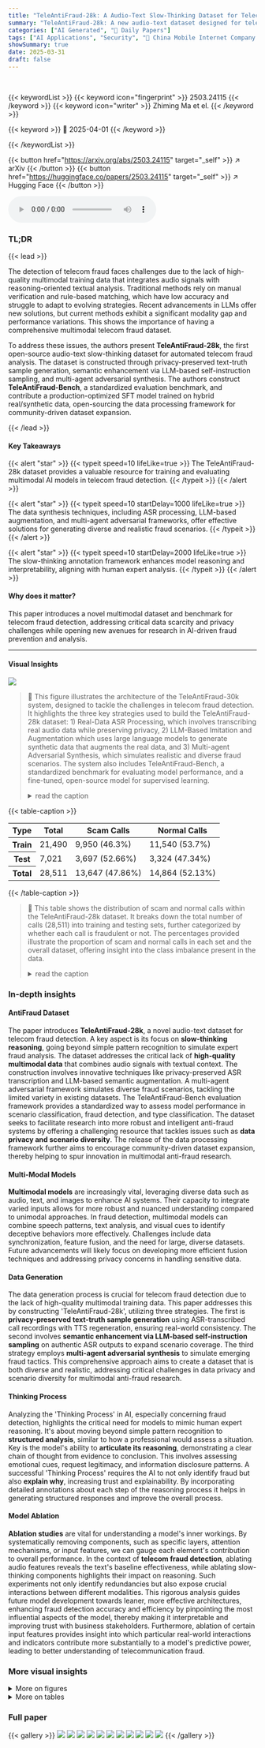 ```yaml
---
title: "TeleAntiFraud-28k: A Audio-Text Slow-Thinking Dataset for Telecom Fraud Detection"
summary: "TeleAntiFraud-28k: A new audio-text dataset designed for telecom fraud detection, tackles data scarcity with innovative synthesis techniques and slow-thinking annotations."
categories: ["AI Generated", "🤗 Daily Papers"]
tags: ["AI Applications", "Security", "🏢 China Mobile Internet Company Ltd.",]
showSummary: true
date: 2025-03-31
draft: false
---
```


<br>

{{< keywordList >}}
{{< keyword icon="fingerprint" >}} 2503.24115 {{< /keyword >}}
{{< keyword icon="writer" >}} Zhiming Ma et el. {{< /keyword >}}
 
{{< keyword >}} 🤗 2025-04-01 {{< /keyword >}}
 
{{< /keywordList >}}

{{< button href="https://arxiv.org/abs/2503.24115" target="_self" >}}
↗ arXiv
{{< /button >}}
{{< button href="https://huggingface.co/papers/2503.24115" target="_self" >}}
↗ Hugging Face
{{< /button >}}



<audio controls>
    <source src="https://ai-paper-reviewer.com/2503.24115/podcast.wav" type="audio/wav">
    Your browser does not support the audio element.
</audio>


### TL;DR


{{< lead >}}

The detection of telecom fraud faces challenges due to the lack of high-quality multimodal training data that integrates audio signals with reasoning-oriented textual analysis. Traditional methods rely on manual verification and rule-based matching, which have low accuracy and struggle to adapt to evolving strategies. Recent advancements in LLMs offer new solutions, but current methods exhibit a significant modality gap and performance variations. This shows the importance of having a comprehensive multimodal telecom fraud dataset. 



To address these issues, the authors present **TeleAntiFraud-28k**, the first open-source audio-text slow-thinking dataset for automated telecom fraud analysis. The dataset is constructed through privacy-preserved text-truth sample generation, semantic enhancement via LLM-based self-instruction sampling, and multi-agent adversarial synthesis. The authors construct **TeleAntiFraud-Bench**, a standardized evaluation benchmark, and contribute a production-optimized SFT model trained on hybrid real/synthetic data, open-sourcing the data processing framework for community-driven dataset expansion.

{{< /lead >}}


#### Key Takeaways

{{< alert "star" >}}
{{< typeit speed=10 lifeLike=true >}} The TeleAntiFraud-28k dataset provides a valuable resource for training and evaluating multimodal AI models in telecom fraud detection. {{< /typeit >}}
{{< /alert >}}

{{< alert "star" >}}
{{< typeit speed=10 startDelay=1000 lifeLike=true >}} The data synthesis techniques, including ASR processing, LLM-based augmentation, and multi-agent adversarial frameworks, offer effective solutions for generating diverse and realistic fraud scenarios. {{< /typeit >}}
{{< /alert >}}

{{< alert "star" >}}
{{< typeit speed=10 startDelay=2000 lifeLike=true >}} The slow-thinking annotation framework enhances model reasoning and interpretability, aligning with human expert analysis. {{< /typeit >}}
{{< /alert >}}

#### Why does it matter?
This paper introduces a novel multimodal dataset and benchmark for telecom fraud detection, addressing critical data scarcity and privacy challenges while opening new avenues for research in AI-driven fraud prevention and analysis.

------
#### Visual Insights



![](https://arxiv.org/html/2503.24115/x1.png)

> 🔼 This figure illustrates the architecture of the TeleAntiFraud-30k system, designed to tackle the challenges in telecom fraud detection.  It highlights the three key strategies used to build the TeleAntiFraud-28k dataset: 1) Real-Data ASR Processing, which involves transcribing real audio data while preserving privacy, 2) LLM-Based Imitation and Augmentation which uses large language models to generate synthetic data that augments the real data,  and 3) Multi-agent Adversarial Synthesis, which simulates realistic and diverse fraud scenarios. The system also includes TeleAntiFraud-Bench, a standardized benchmark for evaluating model performance, and a fine-tuned, open-source model for supervised learning.
> <details>
> <summary>read the caption</summary>
> Figure 1. An overview of TeleAntiFraud-30k. Our system addresses the challenges of telecom fraud detection. We create the TeleAntiFraud-28k dataset through three strategies: Real-Data ASR Processing, LLM-Based Imitation adn Augmention, and multi-agent adversarial synthesis. We also construct TeleAntiFraud-Bench for model evaluation and contribute a supervised fine-tuning model with an open-sourced data processing framework.
> </details>





{{< table-caption >}}
<table class="ltx_tabular ltx_centering ltx_guessed_headers ltx_align_middle" id="S4.T1.1">
<thead class="ltx_thead">
<tr class="ltx_tr" id="S4.T1.1.1.1">
<th class="ltx_td ltx_align_left ltx_th ltx_th_column ltx_th_row ltx_border_t" id="S4.T1.1.1.1.1"><span class="ltx_text ltx_font_bold" id="S4.T1.1.1.1.1.1">Type</span></th>
<th class="ltx_td ltx_align_center ltx_th ltx_th_column ltx_border_t" id="S4.T1.1.1.1.2"><span class="ltx_text ltx_font_bold" id="S4.T1.1.1.1.2.1">Total</span></th>
<th class="ltx_td ltx_align_center ltx_th ltx_th_column ltx_border_t" id="S4.T1.1.1.1.3"><span class="ltx_text ltx_font_bold" id="S4.T1.1.1.1.3.1">Scam Calls</span></th>
<th class="ltx_td ltx_align_center ltx_th ltx_th_column ltx_border_t" id="S4.T1.1.1.1.4"><span class="ltx_text ltx_font_bold" id="S4.T1.1.1.1.4.1">Normal Calls</span></th>
</tr>
</thead>
<tbody class="ltx_tbody">
<tr class="ltx_tr" id="S4.T1.1.2.1">
<th class="ltx_td ltx_align_left ltx_th ltx_th_row ltx_border_t" id="S4.T1.1.2.1.1">Train</th>
<td class="ltx_td ltx_align_center ltx_border_t" id="S4.T1.1.2.1.2">21,490</td>
<td class="ltx_td ltx_align_center ltx_border_t" id="S4.T1.1.2.1.3">9,950 (46.3%)</td>
<td class="ltx_td ltx_align_center ltx_border_t" id="S4.T1.1.2.1.4">11,540 (53.7%)</td>
</tr>
<tr class="ltx_tr" id="S4.T1.1.3.2">
<th class="ltx_td ltx_align_left ltx_th ltx_th_row" id="S4.T1.1.3.2.1">Test</th>
<td class="ltx_td ltx_align_center" id="S4.T1.1.3.2.2">7,021</td>
<td class="ltx_td ltx_align_center" id="S4.T1.1.3.2.3">3,697 (52.66%)</td>
<td class="ltx_td ltx_align_center" id="S4.T1.1.3.2.4">3,324 (47.34%)</td>
</tr>
<tr class="ltx_tr" id="S4.T1.1.4.3">
<th class="ltx_td ltx_align_left ltx_th ltx_th_row ltx_border_b" id="S4.T1.1.4.3.1">Total</th>
<td class="ltx_td ltx_align_center ltx_border_b" id="S4.T1.1.4.3.2">28,511</td>
<td class="ltx_td ltx_align_center ltx_border_b" id="S4.T1.1.4.3.3">13,647 (47.86%)</td>
<td class="ltx_td ltx_align_center ltx_border_b" id="S4.T1.1.4.3.4">14,864 (52.13%)</td>
</tr>
</tbody>
</table>{{< /table-caption >}}

> 🔼 This table shows the distribution of scam and normal calls within the TeleAntiFraud-28k dataset. It breaks down the total number of calls (28,511) into training and testing sets, further categorized by whether each call is fraudulent or not.  The percentages provided illustrate the proportion of scam and normal calls in each set and the overall dataset, offering insight into the class imbalance present in the data.
> <details>
> <summary>read the caption</summary>
> Table 1. Distribution of Scam and Normal Calls in the Dataset
> </details>





### In-depth insights


#### AntiFraud Dataset
The paper introduces **TeleAntiFraud-28k**, a novel audio-text dataset for telecom fraud detection. A key aspect is its focus on **slow-thinking reasoning**, going beyond simple pattern recognition to simulate expert fraud analysis. The dataset addresses the critical lack of **high-quality multimodal data** that combines audio signals with textual context. The construction involves innovative techniques like privacy-preserved ASR transcription and LLM-based semantic augmentation. A multi-agent adversarial framework simulates diverse fraud scenarios, tackling the limited variety in existing datasets. The TeleAntiFraud-Bench evaluation framework provides a standardized way to assess model performance in scenario classification, fraud detection, and type classification. The dataset seeks to facilitate research into more robust and intelligent anti-fraud systems by offering a challenging resource that tackles issues such as **data privacy and scenario diversity**. The release of the data processing framework further aims to encourage community-driven dataset expansion, thereby helping to spur innovation in multimodal anti-fraud research.

#### Multi-Modal Models
**Multimodal models** are increasingly vital, leveraging diverse data such as audio, text, and images to enhance AI systems. Their capacity to integrate varied inputs allows for more robust and nuanced understanding compared to unimodal approaches. In fraud detection, multimodal models can combine speech patterns, text analysis, and visual cues to identify deceptive behaviors more effectively. Challenges include data synchronization, feature fusion, and the need for large, diverse datasets. Future advancements will likely focus on developing more efficient fusion techniques and addressing privacy concerns in handling sensitive data.

#### Data Generation
The data generation process is crucial for telecom fraud detection due to the lack of high-quality multimodal training data. This paper addresses this by constructing 'TeleAntiFraud-28k', utilizing three strategies. The first is **privacy-preserved text-truth sample generation** using ASR-transcribed call recordings with TTS regeneration, ensuring real-world consistency. The second involves **semantic enhancement via LLM-based self-instruction sampling** on authentic ASR outputs to expand scenario coverage. The third strategy employs **multi-agent adversarial synthesis** to simulate emerging fraud tactics. This comprehensive approach aims to create a dataset that is both diverse and realistic, addressing critical challenges in data privacy and scenario diversity for multimodal anti-fraud research.

#### Thinking Process
Analyzing the 'Thinking Process' in AI, especially concerning fraud detection, highlights the critical need for models to mimic human expert reasoning. It's about moving beyond simple pattern recognition to **structured analysis**, similar to how a professional would assess a situation. Key is the model's ability to **articulate its reasoning**, demonstrating a clear chain of thought from evidence to conclusion. This involves assessing emotional cues, request legitimacy, and information disclosure patterns. A successful 'Thinking Process' requires the AI to not only identify fraud but also **explain why**, increasing trust and explainability. By incorporating detailed annotations about each step of the reasoning process it helps in generating structured responses and improve the overall process.

#### Model Ablation
**Ablation studies** are vital for understanding a model's inner workings. By systematically removing components, such as specific layers, attention mechanisms, or input features, we can gauge each element's contribution to overall performance. In the context of **telecom fraud detection**, ablating audio features reveals the text's baseline effectiveness, while ablating slow-thinking components highlights their impact on reasoning. Such experiments not only identify redundancies but also expose crucial interactions between different modalities. This rigorous analysis guides future model development towards leaner, more effective architectures, enhancing fraud detection accuracy and efficiency by pinpointing the most influential aspects of the model, thereby making it interpretable and improving trust with business stakeholders. Furthermore, ablation of certain input features provides insight into which particular real-world interactions and indicators contribute more substantially to a model's predictive power, leading to better understanding of telecommunication fraud.


### More visual insights

<details>
<summary>More on figures
</summary>


![](https://arxiv.org/html/2503.24115/x2.png)

> 🔼 This figure illustrates the process of generating audio data for the TeleAntiFraud-28k dataset.  It begins with JSON data representing various conversation scenarios, which is then processed through an audio synthesis module to create realistic-sounding audio.  A large language model (LALM), denoted as 'deepseek', plays a role in this generation process, likely contributing to the realism or complexity of the synthesized audio. The result is the final generated audio data which is used for the dataset.
> <details>
> <summary>read the caption</summary>
> Figure 2. Data Flow of Audio Data Generation
> </details>



![](https://arxiv.org/html/2503.24115/x3.png)

> 🔼 This figure illustrates the architecture of a multi-agent adversarial framework used to generate diverse and realistic conversations for a telecom fraud detection dataset.  Three agents interact: a user, a fraudster (cheater), and a manager.  The user and cheater agents use large language models (LLMs) to generate their dialogue turns. The manager agent oversees the conversation to ensure it aligns with defined fraud scenarios and ensures a natural flow.  This framework enables the creation of realistic and diverse conversations simulating various fraud tactics, enriching the training data for fraud detection models.
> <details>
> <summary>read the caption</summary>
> Figure 3. Architecture Diagram of the Multi-Agent Adversarial Framework
> </details>



</details>




<details>
<summary>More on tables
</summary>


{{< table-caption >}}
<table class="ltx_tabular ltx_centering ltx_guessed_headers ltx_align_middle" id="S4.T2.1">
<tbody class="ltx_tbody">
<tr class="ltx_tr" id="S4.T2.1.1.1">
<th class="ltx_td ltx_align_left ltx_th ltx_th_row ltx_border_tt" id="S4.T2.1.1.1.1"><span class="ltx_text ltx_font_bold" id="S4.T2.1.1.1.1.1">Scenario Type</span></th>
<td class="ltx_td ltx_align_right ltx_border_tt" id="S4.T2.1.1.1.2"><span class="ltx_text ltx_font_bold" id="S4.T2.1.1.1.2.1">Training Set</span></td>
<td class="ltx_td ltx_align_right ltx_border_tt" id="S4.T2.1.1.1.3"><span class="ltx_text ltx_font_bold" id="S4.T2.1.1.1.3.1">Test Set</span></td>
</tr>
<tr class="ltx_tr" id="S4.T2.1.2.2">
<th class="ltx_td ltx_align_left ltx_th ltx_th_row ltx_border_t" id="S4.T2.1.2.2.1">Customer Service Inquiries</th>
<td class="ltx_td ltx_align_right ltx_border_t" id="S4.T2.1.2.2.2">6,421</td>
<td class="ltx_td ltx_align_right ltx_border_t" id="S4.T2.1.2.2.3">4,632</td>
</tr>
<tr class="ltx_tr" id="S4.T2.1.3.3">
<th class="ltx_td ltx_align_left ltx_th ltx_th_row" id="S4.T2.1.3.3.1">Appointment Services</th>
<td class="ltx_td ltx_align_right" id="S4.T2.1.3.3.2">1,714</td>
<td class="ltx_td ltx_align_right" id="S4.T2.1.3.3.3">867</td>
</tr>
<tr class="ltx_tr" id="S4.T2.1.4.4">
<th class="ltx_td ltx_align_left ltx_th ltx_th_row" id="S4.T2.1.4.4.1">Daily Shopping</th>
<td class="ltx_td ltx_align_right" id="S4.T2.1.4.4.2">924</td>
<td class="ltx_td ltx_align_right" id="S4.T2.1.4.4.3">340</td>
</tr>
<tr class="ltx_tr" id="S4.T2.1.5.5">
<th class="ltx_td ltx_align_left ltx_th ltx_th_row" id="S4.T2.1.5.5.1">Food Ordering Services</th>
<td class="ltx_td ltx_align_right" id="S4.T2.1.5.5.2">581</td>
<td class="ltx_td ltx_align_right" id="S4.T2.1.5.5.3">154</td>
</tr>
<tr class="ltx_tr" id="S4.T2.1.6.6">
<th class="ltx_td ltx_align_left ltx_th ltx_th_row" id="S4.T2.1.6.6.1">Delivery Services</th>
<td class="ltx_td ltx_align_right" id="S4.T2.1.6.6.2">494</td>
<td class="ltx_td ltx_align_right" id="S4.T2.1.6.6.3">448</td>
</tr>
<tr class="ltx_tr" id="S4.T2.1.7.7">
<th class="ltx_td ltx_align_left ltx_th ltx_th_row" id="S4.T2.1.7.7.1">Ride-hailing Services</th>
<td class="ltx_td ltx_align_right" id="S4.T2.1.7.7.2">353</td>
<td class="ltx_td ltx_align_right" id="S4.T2.1.7.7.3">489</td>
</tr>
<tr class="ltx_tr" id="S4.T2.1.8.8">
<th class="ltx_td ltx_align_left ltx_th ltx_th_row" id="S4.T2.1.8.8.1">Transportation Inquiries</th>
<td class="ltx_td ltx_align_right" id="S4.T2.1.8.8.2">223</td>
<td class="ltx_td ltx_align_right" id="S4.T2.1.8.8.3">91</td>
</tr>
<tr class="ltx_tr" id="S4.T2.1.9.9">
<th class="ltx_td ltx_align_left ltx_th ltx_th_row ltx_border_bb ltx_border_t" id="S4.T2.1.9.9.1"><span class="ltx_text ltx_font_bold" id="S4.T2.1.9.9.1.1">Total</span></th>
<td class="ltx_td ltx_align_right ltx_border_bb ltx_border_t" id="S4.T2.1.9.9.2">10,710</td>
<td class="ltx_td ltx_align_right ltx_border_bb ltx_border_t" id="S4.T2.1.9.9.3">7,021</td>
</tr>
</tbody>
</table>{{< /table-caption >}}
> 🔼 This table shows the distribution of different call scenarios in both the training and test sets of the TeleAntiFraud-28k dataset.  It breaks down the number of samples for each scenario type, providing insights into the dataset's composition and balance across various real-world communication contexts.  This is useful for understanding the representativeness of the dataset and its suitability for training and evaluating models.
> <details>
> <summary>read the caption</summary>
> Table 2. Distribution of scenario types in training and test sets
> </details>

{{< table-caption >}}
<table class="ltx_tabular ltx_centering ltx_guessed_headers ltx_align_middle" id="S4.T3.1">
<tbody class="ltx_tbody">
<tr class="ltx_tr" id="S4.T3.1.1.1">
<th class="ltx_td ltx_align_left ltx_th ltx_th_row ltx_border_tt" id="S4.T3.1.1.1.1"><span class="ltx_text ltx_font_bold" id="S4.T3.1.1.1.1.1">Fraud Type</span></th>
<td class="ltx_td ltx_align_right ltx_border_tt" id="S4.T3.1.1.1.2"><span class="ltx_text ltx_font_bold" id="S4.T3.1.1.1.2.1">Training Set</span></td>
<td class="ltx_td ltx_align_right ltx_border_tt" id="S4.T3.1.1.1.3"><span class="ltx_text ltx_font_bold" id="S4.T3.1.1.1.3.1">Test Set</span></td>
</tr>
<tr class="ltx_tr" id="S4.T3.1.2.2">
<th class="ltx_td ltx_align_left ltx_th ltx_th_row ltx_border_t" id="S4.T3.1.2.2.1">Customer Service Fraud</th>
<td class="ltx_td ltx_align_right ltx_border_t" id="S4.T3.1.2.2.2">2,022</td>
<td class="ltx_td ltx_align_right ltx_border_t" id="S4.T3.1.2.2.3">725</td>
</tr>
<tr class="ltx_tr" id="S4.T3.1.3.3">
<th class="ltx_td ltx_align_left ltx_th ltx_th_row" id="S4.T3.1.3.3.1">Banking Fraud</th>
<td class="ltx_td ltx_align_right" id="S4.T3.1.3.3.2">1,626</td>
<td class="ltx_td ltx_align_right" id="S4.T3.1.3.3.3">2,408</td>
</tr>
<tr class="ltx_tr" id="S4.T3.1.4.4">
<th class="ltx_td ltx_align_left ltx_th ltx_th_row" id="S4.T3.1.4.4.1">Investment Fraud</th>
<td class="ltx_td ltx_align_right" id="S4.T3.1.4.4.2">785</td>
<td class="ltx_td ltx_align_right" id="S4.T3.1.4.4.3">216</td>
</tr>
<tr class="ltx_tr" id="S4.T3.1.5.5">
<th class="ltx_td ltx_align_left ltx_th ltx_th_row" id="S4.T3.1.5.5.1">Phishing Fraud</th>
<td class="ltx_td ltx_align_right" id="S4.T3.1.5.5.2">443</td>
<td class="ltx_td ltx_align_right" id="S4.T3.1.5.5.3">123</td>
</tr>
<tr class="ltx_tr" id="S4.T3.1.6.6">
<th class="ltx_td ltx_align_left ltx_th ltx_th_row" id="S4.T3.1.6.6.1">Lottery Fraud</th>
<td class="ltx_td ltx_align_right" id="S4.T3.1.6.6.2">418</td>
<td class="ltx_td ltx_align_right" id="S4.T3.1.6.6.3">99</td>
</tr>
<tr class="ltx_tr" id="S4.T3.1.7.7">
<th class="ltx_td ltx_align_left ltx_th ltx_th_row" id="S4.T3.1.7.7.1">Kidnapping Fraud</th>
<td class="ltx_td ltx_align_right" id="S4.T3.1.7.7.2">324</td>
<td class="ltx_td ltx_align_right" id="S4.T3.1.7.7.3">91</td>
</tr>
<tr class="ltx_tr" id="S4.T3.1.8.8">
<th class="ltx_td ltx_align_left ltx_th ltx_th_row" id="S4.T3.1.8.8.1">Identity Theft</th>
<td class="ltx_td ltx_align_right" id="S4.T3.1.8.8.2">105</td>
<td class="ltx_td ltx_align_right" id="S4.T3.1.8.8.3">35</td>
</tr>
<tr class="ltx_tr" id="S4.T3.1.9.9">
<th class="ltx_td ltx_align_left ltx_th ltx_th_row ltx_border_bb ltx_border_t" id="S4.T3.1.9.9.1"><span class="ltx_text ltx_font_bold" id="S4.T3.1.9.9.1.1">Total</span></th>
<td class="ltx_td ltx_align_right ltx_border_bb ltx_border_t" id="S4.T3.1.9.9.2">5,723</td>
<td class="ltx_td ltx_align_right ltx_border_bb ltx_border_t" id="S4.T3.1.9.9.3">3,697</td>
</tr>
</tbody>
</table>{{< /table-caption >}}
> 🔼 This table shows the distribution of different fraud types within the training and test sets of the TeleAntiFraud-28k dataset.  It breaks down the number of instances of each fraud type in both the training portion (used to train machine learning models) and the testing portion (used to evaluate the performance of trained models) of the dataset. This allows researchers to understand the class distribution and potential class imbalance issues within the dataset.
> <details>
> <summary>read the caption</summary>
> Table 3. Distribution of fraud types in training and test sets
> </details>

{{< table-caption >}}
<table class="ltx_tabular ltx_centering ltx_guessed_headers ltx_align_middle" id="S4.T4.1">
<tbody class="ltx_tbody">
<tr class="ltx_tr" id="S4.T4.1.1.1">
<th class="ltx_td ltx_align_left ltx_th ltx_th_row ltx_border_tt" id="S4.T4.1.1.1.1"><span class="ltx_text ltx_font_bold" id="S4.T4.1.1.1.1.1">Type</span></th>
<th class="ltx_td ltx_align_left ltx_th ltx_th_row ltx_border_tt" id="S4.T4.1.1.1.2"><span class="ltx_text ltx_font_bold" id="S4.T4.1.1.1.2.1">LLM</span></th>
<td class="ltx_td ltx_align_center ltx_border_tt" id="S4.T4.1.1.1.3"><span class="ltx_text ltx_font_bold" id="S4.T4.1.1.1.3.1">Scenario (%)</span></td>
<td class="ltx_td ltx_align_center ltx_border_tt" id="S4.T4.1.1.1.4"><span class="ltx_text ltx_font_bold" id="S4.T4.1.1.1.4.1">Fraud(%)</span></td>
<td class="ltx_td ltx_align_center ltx_border_tt" id="S4.T4.1.1.1.5"><span class="ltx_text ltx_font_bold" id="S4.T4.1.1.1.5.1">Fraud Type(%)</span></td>
<td class="ltx_td ltx_align_center ltx_border_tt" id="S4.T4.1.1.1.6"><span class="ltx_text ltx_font_bold" id="S4.T4.1.1.1.6.1">Avg F1 (%)</span></td>
<td class="ltx_td ltx_align_center ltx_border_tt" id="S4.T4.1.1.1.7"><span class="ltx_text ltx_font_bold" id="S4.T4.1.1.1.7.1">Reason</span></td>
<td class="ltx_td ltx_nopad_r ltx_align_center ltx_border_tt" id="S4.T4.1.1.1.8"><span class="ltx_text ltx_font_bold" id="S4.T4.1.1.1.8.1">Final</span></td>
</tr>
<tr class="ltx_tr" id="S4.T4.1.2.2">
<th class="ltx_td ltx_align_left ltx_th ltx_th_row ltx_border_t" id="S4.T4.1.2.2.1" rowspan="6"><span class="ltx_text" id="S4.T4.1.2.2.1.1">
<span class="ltx_tabular ltx_align_middle" id="S4.T4.1.2.2.1.1.1">
<span class="ltx_tr" id="S4.T4.1.2.2.1.1.1.1">
<span class="ltx_td ltx_nopad_r ltx_align_left" id="S4.T4.1.2.2.1.1.1.1.1">SenseVoice (ASR) +</span></span>
<span class="ltx_tr" id="S4.T4.1.2.2.1.1.1.2">
<span class="ltx_td ltx_nopad_r ltx_align_left" id="S4.T4.1.2.2.1.1.1.2.1">LLM</span></span>
</span></span></th>
<th class="ltx_td ltx_align_left ltx_th ltx_th_row ltx_border_t" id="S4.T4.1.2.2.2">DeepSeek-V3</th>
<td class="ltx_td ltx_align_center ltx_border_t" id="S4.T4.1.2.2.3">88.53</td>
<td class="ltx_td ltx_align_center ltx_border_t" id="S4.T4.1.2.2.4">14.62</td>
<td class="ltx_td ltx_align_center ltx_border_t" id="S4.T4.1.2.2.5">66.71</td>
<td class="ltx_td ltx_align_center ltx_border_t" id="S4.T4.1.2.2.6">56.62</td>
<td class="ltx_td ltx_align_center ltx_border_t" id="S4.T4.1.2.2.7">7.51</td>
<td class="ltx_td ltx_nopad_r ltx_align_center ltx_border_t" id="S4.T4.1.2.2.8">21.30</td>
</tr>
<tr class="ltx_tr" id="S4.T4.1.3.3">
<th class="ltx_td ltx_align_left ltx_th ltx_th_row" id="S4.T4.1.3.3.1">DeepSeek-R1</th>
<td class="ltx_td ltx_align_center" id="S4.T4.1.3.3.2">83.60</td>
<td class="ltx_td ltx_align_center" id="S4.T4.1.3.3.3">79.25</td>
<td class="ltx_td ltx_align_center" id="S4.T4.1.3.3.4">85.16</td>
<td class="ltx_td ltx_align_center" id="S4.T4.1.3.3.5">82.67</td>
<td class="ltx_td ltx_align_center" id="S4.T4.1.3.3.6">9.94</td>
<td class="ltx_td ltx_nopad_r ltx_align_center" id="S4.T4.1.3.3.7">31.08</td>
</tr>
<tr class="ltx_tr" id="S4.T4.1.4.4">
<th class="ltx_td ltx_align_left ltx_th ltx_th_row" id="S4.T4.1.4.4.1">Doubao-1.5-Pro</th>
<td class="ltx_td ltx_align_center" id="S4.T4.1.4.4.2">71.14</td>
<td class="ltx_td ltx_align_center" id="S4.T4.1.4.4.3">36.11</td>
<td class="ltx_td ltx_align_center" id="S4.T4.1.4.4.4">82.25</td>
<td class="ltx_td ltx_align_center" id="S4.T4.1.4.4.5">63.17</td>
<td class="ltx_td ltx_align_center" id="S4.T4.1.4.4.6">6.31</td>
<td class="ltx_td ltx_nopad_r ltx_align_center" id="S4.T4.1.4.4.7">23.74</td>
</tr>
<tr class="ltx_tr" id="S4.T4.1.5.5">
<th class="ltx_td ltx_align_left ltx_th ltx_th_row" id="S4.T4.1.5.5.1">InternLM2.5-20B-Chat</th>
<td class="ltx_td ltx_align_center" id="S4.T4.1.5.5.2">78.34</td>
<td class="ltx_td ltx_align_center" id="S4.T4.1.5.5.3">36.67</td>
<td class="ltx_td ltx_align_center" id="S4.T4.1.5.5.4">85.42</td>
<td class="ltx_td ltx_align_center" id="S4.T4.1.5.5.5">66.81</td>
<td class="ltx_td ltx_align_center" id="S4.T4.1.5.5.6">6.37</td>
<td class="ltx_td ltx_nopad_r ltx_align_center" id="S4.T4.1.5.5.7">25.11</td>
</tr>
<tr class="ltx_tr" id="S4.T4.1.6.6">
<th class="ltx_td ltx_align_left ltx_th ltx_th_row" id="S4.T4.1.6.6.1">GLM-4-9B-Chat</th>
<td class="ltx_td ltx_align_center" id="S4.T4.1.6.6.2">75.10</td>
<td class="ltx_td ltx_align_center" id="S4.T4.1.6.6.3">46.91</td>
<td class="ltx_td ltx_align_center" id="S4.T4.1.6.6.4">82.22</td>
<td class="ltx_td ltx_align_center" id="S4.T4.1.6.6.5">68.08</td>
<td class="ltx_td ltx_align_center" id="S4.T4.1.6.6.6">5.25</td>
<td class="ltx_td ltx_nopad_r ltx_align_center" id="S4.T4.1.6.6.7">25.57</td>
</tr>
<tr class="ltx_tr" id="S4.T4.1.7.7">
<th class="ltx_td ltx_align_left ltx_th ltx_th_row" id="S4.T4.1.7.7.1">Qwen2.5-72B-Instruct</th>
<td class="ltx_td ltx_align_center" id="S4.T4.1.7.7.2">78.31</td>
<td class="ltx_td ltx_align_center" id="S4.T4.1.7.7.3">51.44</td>
<td class="ltx_td ltx_align_center" id="S4.T4.1.7.7.4">81.24</td>
<td class="ltx_td ltx_align_center" id="S4.T4.1.7.7.5">70.33</td>
<td class="ltx_td ltx_align_center" id="S4.T4.1.7.7.6">7.01</td>
<td class="ltx_td ltx_nopad_r ltx_align_center" id="S4.T4.1.7.7.7">26.43</td>
</tr>
<tr class="ltx_tr" id="S4.T4.1.8.8">
<th class="ltx_td ltx_align_left ltx_th ltx_th_row ltx_border_t" id="S4.T4.1.8.8.1" rowspan="5"><span class="ltx_text" id="S4.T4.1.8.8.1.1">Multimodal Models</span></th>
<th class="ltx_td ltx_align_left ltx_th ltx_th_row ltx_border_t" id="S4.T4.1.8.8.2">GPT-4o*</th>
<td class="ltx_td ltx_align_center ltx_border_t" id="S4.T4.1.8.8.3">80.25</td>
<td class="ltx_td ltx_align_center ltx_border_t" id="S4.T4.1.8.8.4">50.00</td>
<td class="ltx_td ltx_align_center ltx_border_t" id="S4.T4.1.8.8.5">86.26</td>
<td class="ltx_td ltx_align_center ltx_border_t" id="S4.T4.1.8.8.6">72.17</td>
<td class="ltx_td ltx_align_center ltx_border_t" id="S4.T4.1.8.8.7">6.79</td>
<td class="ltx_td ltx_nopad_r ltx_align_center ltx_border_t" id="S4.T4.1.8.8.8">27.12</td>
</tr>
<tr class="ltx_tr" id="S4.T4.1.9.9">
<th class="ltx_td ltx_align_left ltx_th ltx_th_row" id="S4.T4.1.9.9.1">Gemini-2.0-Flash</th>
<td class="ltx_td ltx_align_center" id="S4.T4.1.9.9.2">80.51</td>
<td class="ltx_td ltx_align_center" id="S4.T4.1.9.9.3">59.61</td>
<td class="ltx_td ltx_align_center" id="S4.T4.1.9.9.4">83.53</td>
<td class="ltx_td ltx_align_center" id="S4.T4.1.9.9.5">74.55</td>
<td class="ltx_td ltx_align_center" id="S4.T4.1.9.9.6">7.25</td>
<td class="ltx_td ltx_nopad_r ltx_align_center" id="S4.T4.1.9.9.7">28.02</td>
</tr>
<tr class="ltx_tr" id="S4.T4.1.10.10">
<th class="ltx_td ltx_align_left ltx_th ltx_th_row" id="S4.T4.1.10.10.1">GLM-4-Voice*</th>
<td class="ltx_td ltx_align_center" id="S4.T4.1.10.10.2">-</td>
<td class="ltx_td ltx_align_center" id="S4.T4.1.10.10.3">26.83</td>
<td class="ltx_td ltx_align_center" id="S4.T4.1.10.10.4">38.33</td>
<td class="ltx_td ltx_align_center" id="S4.T4.1.10.10.5">32.58</td>
<td class="ltx_td ltx_align_center" id="S4.T4.1.10.10.6">1.89</td>
<td class="ltx_td ltx_nopad_r ltx_align_center" id="S4.T4.1.10.10.7">12.23</td>
</tr>
<tr class="ltx_tr" id="S4.T4.1.11.11">
<th class="ltx_td ltx_align_left ltx_th ltx_th_row" id="S4.T4.1.11.11.1">Step-1o-audio*</th>
<td class="ltx_td ltx_align_center" id="S4.T4.1.11.11.2">76.35</td>
<td class="ltx_td ltx_align_center" id="S4.T4.1.11.11.3">40.65</td>
<td class="ltx_td ltx_align_center" id="S4.T4.1.11.11.4">79.71</td>
<td class="ltx_td ltx_align_center" id="S4.T4.1.11.11.5">65.57</td>
<td class="ltx_td ltx_align_center" id="S4.T4.1.11.11.6">5.26</td>
<td class="ltx_td ltx_nopad_r ltx_align_center" id="S4.T4.1.11.11.7">24.63</td>
</tr>
<tr class="ltx_tr" id="S4.T4.1.12.12">
<th class="ltx_td ltx_align_left ltx_th ltx_th_row" id="S4.T4.1.12.12.1">Qwen2Audio</th>
<td class="ltx_td ltx_align_center" id="S4.T4.1.12.12.2">70.22</td>
<td class="ltx_td ltx_align_center" id="S4.T4.1.12.12.3">58.51</td>
<td class="ltx_td ltx_align_center" id="S4.T4.1.12.12.4">20.47</td>
<td class="ltx_td ltx_align_center" id="S4.T4.1.12.12.5">49.73</td>
<td class="ltx_td ltx_align_center" id="S4.T4.1.12.12.6">4.91</td>
<td class="ltx_td ltx_nopad_r ltx_align_center" id="S4.T4.1.12.12.7">18.69</td>
</tr>
<tr class="ltx_tr" id="S4.T4.1.13.13">
<th class="ltx_td ltx_align_left ltx_th ltx_th_row ltx_border_bb ltx_border_t" id="S4.T4.1.13.13.1">
<table class="ltx_tabular ltx_align_middle" id="S4.T4.1.13.13.1.1">
<tr class="ltx_tr" id="S4.T4.1.13.13.1.1.1">
<td class="ltx_td ltx_nopad_r ltx_align_left" id="S4.T4.1.13.13.1.1.1.1">FT Anti-Fraud</td>
</tr>
<tr class="ltx_tr" id="S4.T4.1.13.13.1.1.2">
<td class="ltx_td ltx_nopad_r ltx_align_left" id="S4.T4.1.13.13.1.1.2.1">LALM</td>
</tr>
</table>
</th>
<th class="ltx_td ltx_align_left ltx_th ltx_th_row ltx_border_bb ltx_border_t" id="S4.T4.1.13.13.2">AntiFraud-Qwen2Audio</th>
<td class="ltx_td ltx_align_center ltx_border_bb ltx_border_t" id="S4.T4.1.13.13.3">81.31</td>
<td class="ltx_td ltx_align_center ltx_border_bb ltx_border_t" id="S4.T4.1.13.13.4">84.78</td>
<td class="ltx_td ltx_align_center ltx_border_bb ltx_border_t" id="S4.T4.1.13.13.5">82.91</td>
<td class="ltx_td ltx_align_center ltx_border_bb ltx_border_t" id="S4.T4.1.13.13.6">83.00</td>
<td class="ltx_td ltx_align_center ltx_border_bb ltx_border_t" id="S4.T4.1.13.13.7">6.44</td>
<td class="ltx_td ltx_nopad_r ltx_align_center ltx_border_bb ltx_border_t" id="S4.T4.1.13.13.8">31.18</td>
</tr>
</tbody>
</table>{{< /table-caption >}}
> 🔼 This table presents a comparative analysis of various models' performance across three key tasks in fraud detection: scenario classification, fraud detection, and fraud type identification.  For each model, the table shows the F1-score achieved in each task, along with the average F1-score across all three tasks.  Additionally, it provides scores reflecting the quality of the model's reasoning process, and the final score (a weighted average).  Model types are categorized as LLM (Large Language Model) based approaches, multimodal models, and a fine-tuned Anti-Fraud LALM (Large Audio Language Model). This allows for a comparison of different model architectures and strategies in the context of telecom fraud detection. 
> <details>
> <summary>read the caption</summary>
> Table 4. Comparison of Model Performance on Fraud Detection Tasks
> </details>

{{< table-caption >}}
<table class="ltx_tabular ltx_align_middle" id="S4.T4.1.13.13.1.1">
<tr class="ltx_tr" id="S4.T4.1.13.13.1.1.1">
<td class="ltx_td ltx_nopad_r ltx_align_left" id="S4.T4.1.13.13.1.1.1.1">FT Anti-Fraud</td>
</tr>
<tr class="ltx_tr" id="S4.T4.1.13.13.1.1.2">
<td class="ltx_td ltx_nopad_r ltx_align_left" id="S4.T4.1.13.13.1.1.2.1">LALM</td>
</tr>
</table>{{< /table-caption >}}
> 🔼 This table presents a comparison of the performance metrics for different variants of the Qwen2-Audio model on three tasks: scenario classification, fraud detection, and fraud type identification.  The variants include a baseline model, a model trained only on ASR text, a model without the 'Think' mechanism (which incorporates slow-thinking reasoning), and a model with the 'Think' mechanism.  The metrics shown for each variant and task include accuracy, precision, recall, and F1-score. This allows for a detailed analysis of how different training methods and model features impact the overall performance in identifying fraudulent activity.
> <details>
> <summary>read the caption</summary>
> Table 5. Performance Metrics Comparison of Different Qwen2-Audio Model Variants
> </details>

{{< table-caption >}}
<table class="ltx_tabular ltx_centering ltx_guessed_headers ltx_align_middle" id="S4.T5.1">
<thead class="ltx_thead">
<tr class="ltx_tr" id="S4.T5.1.1.1">
<th class="ltx_td ltx_align_left ltx_th ltx_th_column ltx_th_row ltx_border_tt" id="S4.T5.1.1.1.1" rowspan="2"><span class="ltx_text ltx_font_bold" id="S4.T5.1.1.1.1.1">Model Type</span></th>
<th class="ltx_td ltx_align_left ltx_th ltx_th_column ltx_th_row ltx_border_tt" id="S4.T5.1.1.1.2" rowspan="2"><span class="ltx_text ltx_font_bold" id="S4.T5.1.1.1.2.1">Variant</span></th>
<th class="ltx_td ltx_align_center ltx_th ltx_th_column ltx_border_tt" colspan="4" id="S4.T5.1.1.1.3"><span class="ltx_text ltx_font_bold" id="S4.T5.1.1.1.3.1">Scenario Classification</span></th>
<th class="ltx_td ltx_align_center ltx_th ltx_th_column ltx_border_tt" colspan="4" id="S4.T5.1.1.1.4"><span class="ltx_text ltx_font_bold" id="S4.T5.1.1.1.4.1">Fraud Detection</span></th>
<th class="ltx_td ltx_align_center ltx_th ltx_th_column ltx_border_tt" colspan="4" id="S4.T5.1.1.1.5"><span class="ltx_text ltx_font_bold" id="S4.T5.1.1.1.5.1">Fraud Type</span></th>
<th class="ltx_td ltx_align_center ltx_th ltx_th_column ltx_border_tt" id="S4.T5.1.1.1.6" rowspan="2"><span class="ltx_text ltx_font_bold" id="S4.T5.1.1.1.6.1">Avg F1</span></th>
</tr>
<tr class="ltx_tr" id="S4.T5.1.2.2">
<th class="ltx_td ltx_align_center ltx_th ltx_th_column ltx_border_t" id="S4.T5.1.2.2.1"><span class="ltx_text ltx_font_bold" id="S4.T5.1.2.2.1.1">Acc</span></th>
<th class="ltx_td ltx_align_center ltx_th ltx_th_column ltx_border_t" id="S4.T5.1.2.2.2"><span class="ltx_text ltx_font_bold" id="S4.T5.1.2.2.2.1">Pre</span></th>
<th class="ltx_td ltx_align_center ltx_th ltx_th_column ltx_border_t" id="S4.T5.1.2.2.3"><span class="ltx_text ltx_font_bold" id="S4.T5.1.2.2.3.1">Recall</span></th>
<th class="ltx_td ltx_align_center ltx_th ltx_th_column ltx_border_t" id="S4.T5.1.2.2.4"><span class="ltx_text ltx_font_bold" id="S4.T5.1.2.2.4.1">F1</span></th>
<th class="ltx_td ltx_align_center ltx_th ltx_th_column ltx_border_t" id="S4.T5.1.2.2.5"><span class="ltx_text ltx_font_bold" id="S4.T5.1.2.2.5.1">Acc</span></th>
<th class="ltx_td ltx_align_center ltx_th ltx_th_column ltx_border_t" id="S4.T5.1.2.2.6"><span class="ltx_text ltx_font_bold" id="S4.T5.1.2.2.6.1">Pre</span></th>
<th class="ltx_td ltx_align_center ltx_th ltx_th_column ltx_border_t" id="S4.T5.1.2.2.7"><span class="ltx_text ltx_font_bold" id="S4.T5.1.2.2.7.1">Recall</span></th>
<th class="ltx_td ltx_align_center ltx_th ltx_th_column ltx_border_t" id="S4.T5.1.2.2.8"><span class="ltx_text ltx_font_bold" id="S4.T5.1.2.2.8.1">F1</span></th>
<th class="ltx_td ltx_align_center ltx_th ltx_th_column ltx_border_t" id="S4.T5.1.2.2.9"><span class="ltx_text ltx_font_bold" id="S4.T5.1.2.2.9.1">Acc</span></th>
<th class="ltx_td ltx_align_center ltx_th ltx_th_column ltx_border_t" id="S4.T5.1.2.2.10"><span class="ltx_text ltx_font_bold" id="S4.T5.1.2.2.10.1">Pre</span></th>
<th class="ltx_td ltx_align_center ltx_th ltx_th_column ltx_border_t" id="S4.T5.1.2.2.11"><span class="ltx_text ltx_font_bold" id="S4.T5.1.2.2.11.1">Recall</span></th>
<th class="ltx_td ltx_align_center ltx_th ltx_th_column ltx_border_t" id="S4.T5.1.2.2.12"><span class="ltx_text ltx_font_bold" id="S4.T5.1.2.2.12.1">F1</span></th>
</tr>
</thead>
<tbody class="ltx_tbody">
<tr class="ltx_tr" id="S4.T5.1.3.1">
<th class="ltx_td ltx_align_left ltx_th ltx_th_row ltx_border_bb ltx_border_t" id="S4.T5.1.3.1.1" rowspan="4"><span class="ltx_text" id="S4.T5.1.3.1.1.1">Qwen2-Audio</span></th>
<th class="ltx_td ltx_align_left ltx_th ltx_th_row ltx_border_t" id="S4.T5.1.3.1.2">Base</th>
<td class="ltx_td ltx_align_center ltx_border_t" id="S4.T5.1.3.1.3">67.36</td>
<td class="ltx_td ltx_align_center ltx_border_t" id="S4.T5.1.3.1.4">78.99</td>
<td class="ltx_td ltx_align_center ltx_border_t" id="S4.T5.1.3.1.5">67.36</td>
<td class="ltx_td ltx_align_center ltx_border_t" id="S4.T5.1.3.1.6">70.22</td>
<td class="ltx_td ltx_align_center ltx_border_t" id="S4.T5.1.3.1.7">61.83</td>
<td class="ltx_td ltx_align_center ltx_border_t" id="S4.T5.1.3.1.8">68.40</td>
<td class="ltx_td ltx_align_center ltx_border_t" id="S4.T5.1.3.1.9">51.12</td>
<td class="ltx_td ltx_align_center ltx_border_t" id="S4.T5.1.3.1.10">58.51</td>
<td class="ltx_td ltx_align_center ltx_border_t" id="S4.T5.1.3.1.11">32.38</td>
<td class="ltx_td ltx_align_center ltx_border_t" id="S4.T5.1.3.1.12">78.39</td>
<td class="ltx_td ltx_align_center ltx_border_t" id="S4.T5.1.3.1.13">32.38</td>
<td class="ltx_td ltx_align_center ltx_border_t" id="S4.T5.1.3.1.14">20.47</td>
<td class="ltx_td ltx_align_center ltx_border_t" id="S4.T5.1.3.1.15">49.73</td>
</tr>
<tr class="ltx_tr" id="S4.T5.1.4.2">
<th class="ltx_td ltx_align_left ltx_th ltx_th_row" id="S4.T5.1.4.2.1">ASR-text</th>
<td class="ltx_td ltx_align_center" id="S4.T5.1.4.2.2">71.01</td>
<td class="ltx_td ltx_align_center" id="S4.T5.1.4.2.3">79.76</td>
<td class="ltx_td ltx_align_center" id="S4.T5.1.4.2.4">71.01</td>
<td class="ltx_td ltx_align_center" id="S4.T5.1.4.2.5">71.55</td>
<td class="ltx_td ltx_align_center" id="S4.T5.1.4.2.6">71.27</td>
<td class="ltx_td ltx_align_center" id="S4.T5.1.4.2.7">76.39</td>
<td class="ltx_td ltx_align_center" id="S4.T5.1.4.2.8">66.80</td>
<td class="ltx_td ltx_align_center" id="S4.T5.1.4.2.9">71.27</td>
<td class="ltx_td ltx_align_center" id="S4.T5.1.4.2.10">76.79</td>
<td class="ltx_td ltx_align_center" id="S4.T5.1.4.2.11">80.39</td>
<td class="ltx_td ltx_align_center" id="S4.T5.1.4.2.12">76.79</td>
<td class="ltx_td ltx_align_center" id="S4.T5.1.4.2.13">77.93</td>
<td class="ltx_td ltx_align_center" id="S4.T5.1.4.2.14">73.58</td>
</tr>
<tr class="ltx_tr" id="S4.T5.1.5.3">
<th class="ltx_td ltx_align_left ltx_th ltx_th_row" id="S4.T5.1.5.3.1">NO Think</th>
<td class="ltx_td ltx_align_center" id="S4.T5.1.5.3.2">72.08</td>
<td class="ltx_td ltx_align_center" id="S4.T5.1.5.3.3">80.38</td>
<td class="ltx_td ltx_align_center" id="S4.T5.1.5.3.4">72.08</td>
<td class="ltx_td ltx_align_center" id="S4.T5.1.5.3.5">72.08</td>
<td class="ltx_td ltx_align_center" id="S4.T5.1.5.3.6">68.31</td>
<td class="ltx_td ltx_align_center" id="S4.T5.1.5.3.7">74.04</td>
<td class="ltx_td ltx_align_center" id="S4.T5.1.5.3.8">65.17</td>
<td class="ltx_td ltx_align_center" id="S4.T5.1.5.3.9">69.32</td>
<td class="ltx_td ltx_align_center" id="S4.T5.1.5.3.10">78.83</td>
<td class="ltx_td ltx_align_center" id="S4.T5.1.5.3.11">85.06</td>
<td class="ltx_td ltx_align_center" id="S4.T5.1.5.3.12">78.83</td>
<td class="ltx_td ltx_align_center" id="S4.T5.1.5.3.13">80.39</td>
<td class="ltx_td ltx_align_center" id="S4.T5.1.5.3.14">73.93</td>
</tr>
<tr class="ltx_tr" id="S4.T5.1.6.4">
<th class="ltx_td ltx_align_left ltx_th ltx_th_row ltx_border_bb" id="S4.T5.1.6.4.1">Think</th>
<td class="ltx_td ltx_align_center ltx_border_bb" id="S4.T5.1.6.4.2">80.91</td>
<td class="ltx_td ltx_align_center ltx_border_bb" id="S4.T5.1.6.4.3">82.60</td>
<td class="ltx_td ltx_align_center ltx_border_bb" id="S4.T5.1.6.4.4">80.91</td>
<td class="ltx_td ltx_align_center ltx_border_bb" id="S4.T5.1.6.4.5">81.31</td>
<td class="ltx_td ltx_align_center ltx_border_bb" id="S4.T5.1.6.4.6">84.22</td>
<td class="ltx_td ltx_align_center ltx_border_bb" id="S4.T5.1.6.4.7">86.15</td>
<td class="ltx_td ltx_align_center ltx_border_bb" id="S4.T5.1.6.4.8">83.45</td>
<td class="ltx_td ltx_align_center ltx_border_bb" id="S4.T5.1.6.4.9">84.78</td>
<td class="ltx_td ltx_align_center ltx_border_bb" id="S4.T5.1.6.4.10">82.67</td>
<td class="ltx_td ltx_align_center ltx_border_bb" id="S4.T5.1.6.4.11">83.57</td>
<td class="ltx_td ltx_align_center ltx_border_bb" id="S4.T5.1.6.4.12">82.67</td>
<td class="ltx_td ltx_align_center ltx_border_bb" id="S4.T5.1.6.4.13">82.91</td>
<td class="ltx_td ltx_align_center ltx_border_bb" id="S4.T5.1.6.4.14">83.00</td>
</tr>
</tbody>
</table>{{< /table-caption >}}
> 🔼 This table presents a comprehensive quality assessment of various models used in the paper, focusing on their performance in a telecommunications fraud detection task.  It evaluates three key aspects of the models' reasoning processes: logical rigor, practical value, and expressive quality.  Each model receives a score for each aspect, and a final total score is calculated to provide an overall ranking of their performance in terms of their ability to mimic the thoughtful, detailed reasoning process of a human expert. This is done to measure not just the accuracy of model answers, but the quality of their reasoning.
> <details>
> <summary>read the caption</summary>
> Table 6. Quality Evaluation of Different Models
> </details>

</details>




### Full paper

{{< gallery >}}
<img src="https://ai-paper-reviewer.com/2503.24115/1.png" class="grid-w50 md:grid-w33 xl:grid-w25" />
<img src="https://ai-paper-reviewer.com/2503.24115/2.png" class="grid-w50 md:grid-w33 xl:grid-w25" />
<img src="https://ai-paper-reviewer.com/2503.24115/3.png" class="grid-w50 md:grid-w33 xl:grid-w25" />
<img src="https://ai-paper-reviewer.com/2503.24115/4.png" class="grid-w50 md:grid-w33 xl:grid-w25" />
<img src="https://ai-paper-reviewer.com/2503.24115/5.png" class="grid-w50 md:grid-w33 xl:grid-w25" />
<img src="https://ai-paper-reviewer.com/2503.24115/6.png" class="grid-w50 md:grid-w33 xl:grid-w25" />
<img src="https://ai-paper-reviewer.com/2503.24115/7.png" class="grid-w50 md:grid-w33 xl:grid-w25" />
<img src="https://ai-paper-reviewer.com/2503.24115/8.png" class="grid-w50 md:grid-w33 xl:grid-w25" />
<img src="https://ai-paper-reviewer.com/2503.24115/9.png" class="grid-w50 md:grid-w33 xl:grid-w25" />
<img src="https://ai-paper-reviewer.com/2503.24115/10.png" class="grid-w50 md:grid-w33 xl:grid-w25" />
<img src="https://ai-paper-reviewer.com/2503.24115/11.png" class="grid-w50 md:grid-w33 xl:grid-w25" />
{{< /gallery >}}